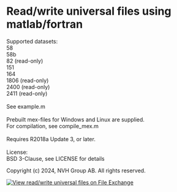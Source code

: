 # Read/write universal files using matlab/fortran

Supported datasets:\
58\
58b\
82 (read-only)\
151\
164\
1806 (read-only)\
2400 (read-only)\
2411 (read-only)\
\
See example.m\
\
Prebuilt mex-files for Windows and Linux are supplied.\
For compilation, see compile_mex.m\
\
Requires R2018a Update 3, or later.
\
\
License:\
BSD 3-Clause, see LICENSE for details

Copyright (c) 2024, NVH Group AB. All rights reserved.

[![View read/write universal files on File Exchange](https://www.mathworks.com/matlabcentral/images/matlab-file-exchange.svg)](https://se.mathworks.com/matlabcentral/fileexchange/110705-read-write-universal-files)
